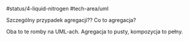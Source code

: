 #status/4-liquid-nitrogen
#tech-area/uml 

Szczególny przypadek agregacji??
Co to agregacja?

Oba to te romby na UML-ach.
Agregacja to pusty, kompozycja to pełny.